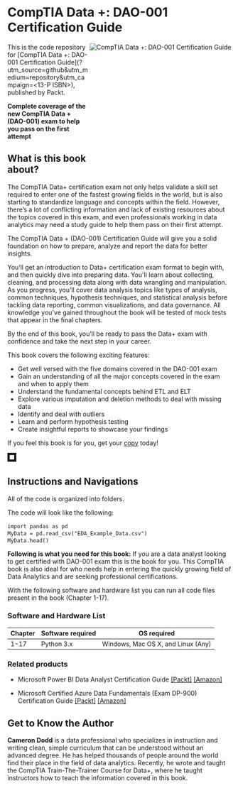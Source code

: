 # CompTIA Data +: DAO-001 Certification Guide	

<a href="<Packtpub book link>?utm_source=github&utm_medium=repository&utm_campaign=<13-P ISBN>"><img src="https://static.packt-cdn.com/products/<13-P ISBN>/cover/smaller" alt="CompTIA Data +: DAO-001 Certification Guide	" height="256px" align="right"></a>

This is the code repository for [CompTIA Data +: DAO-001 Certification Guide](<Packtpub book link>?utm_source=github&utm_medium=repository&utm_campaign=<13-P ISBN>), published by Packt.

**Complete coverage of the new CompTIA Data + (DAO-001) exam to help you pass on the first attempt**

## What is this book about?
The CompTIA Data+ certification exam not only helps validate a skill set required to enter one of the fastest growing fields in the world, but is also starting to standardize language and concepts within the field. However, there’s a lot of conflicting information and lack of existing resources about the topics covered in this exam, and even professionals working in data analytics may need a study guide to help them pass on their first attempt.

The CompTIA Data + (DAO-001) Certification Guide will give you a solid foundation on how to prepare, analyze and report the data for better insights.

You’ll get an introduction to Data+ certification exam format to begin with, and then quickly dive into preparing data. You'll learn about collecting, cleaning, and processing data along with data wrangling and manipulation. As you progress, you’ll cover data analysis topics like types of analysis, common techniques, hypothesis techniques, and statistical analysis before tackling data reporting, common visualizations, and data governance. All knowledge you've gained throughout the book will be tested of mock tests that appear in the final chapters.

By the end of this book, you’ll be ready to pass the Data+ exam with confidence and take the next step in your career.

This book covers the following exciting features: 
* Get well versed with the five domains covered in the DAO-001 exam
* Gain an understanding of all the major concepts covered in the exam and when to apply them
* Understand the fundamental concepts behind ETL and ELT
* Explore various imputation and deletion methods to deal with missing data
* Identify and deal with outliers
* Learn and perform hypothesis testing
* Create insightful reports to showcase your findings	

If you feel this book is for you, get your [copy](https://www.amazon.com/dp/1804616087) today!

<a href="https://www.packtpub.com/?utm_source=github&utm_medium=banner&utm_campaign=GitHubBanner"><img src="https://raw.githubusercontent.com/PacktPublishing/GitHub/master/GitHub.png" alt="https://www.packtpub.com/" border="5" /></a>

## Instructions and Navigations
All of the code is organized into folders.

The code will look like the following:
```
import pandas as pd
MyData = pd.read_csv("EDA_Example_Data.csv")
MyData.head()
```

**Following is what you need for this book:**
If you are a data analyst looking to get certified with DAO-001 exam this is the book for you. This CompTIA book is also ideal for who needs help in entering the quickly growing field of Data Analytics and are seeking professional certifications.	

With the following software and hardware list you can run all code files present in the book (Chapter 1-17).

### Software and Hardware List

| Chapter  | Software required                                                                    | OS required                        |
| -------- | -------------------------------------------------------------------------------------| -----------------------------------|
|  1-17		 | Python 3.x  							                                            			  | Windows, Mac OS X, and Linux (Any) |

### Related products <Other books you may enjoy>
* Microsoft Power BI Data Analyst Certification Guide [[Packt]](https://www.packtpub.com/product/microsoft-power-bi-data-analyst-certification-guide/9781803238562?_ga=2.105601027.1855619319.1669697710-1347501151.1654864057) [[Amazon]](https://www.amazon.com/dp/1803238569)

* Microsoft Certified Azure Data Fundamentals (Exam DP-900) Certification Guide [[Packt]](https://www.packtpub.com/product/microsoft-certified-azure-data-fundamentals-exam-dp-900-certification-guide/9781803240633?_ga=2.198734639.1855619319.1669697710-1347501151.1654864057) [[Amazon]](https://www.amazon.com/dp/1803240636
)

## Get to Know the Author
**Cameron Dodd** is a data professional who specializes in instruction and writing clean, simple curriculum that can be understood without an advanced degree. He has helped thousands of people around the world find their place in the field of data analytics. Recently, he wrote and taught the CompTIA Train-The-Trainer Course for Data+, where he taught instructors how to teach the information covered in this book.	 
